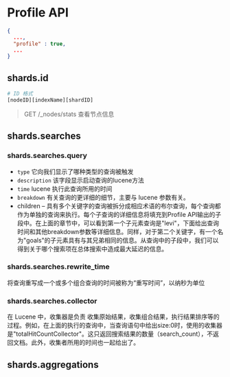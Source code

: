 # Profile API



```json
{
  ...,
  "profile" : true,
  ...
}
```



## shards.id

```bash
# ID 格式
[nodeID][indexName][shardID]
```

> GET /_nodes/stats 查看节点信息





## shards.searches

### shards.searches.query

- `type` 它向我们显示了哪种类型的查询被触发
- `description`  该字段显示启动查询的lucene方法
- `time` lucene 执行此查询所用的时间
- `breakdown` 有关查询的更详细的细节，主要与 lucene 参数有关。
- children – 具有多个关键字的查询被拆分成相应术语的布尔查询，每个查询都作为单独的查询来执行。每个子查询的详细信息将填充到Profile API输出的子段中。在上面的章节中，可以看到第一个子元素查询是"levi"，下面给出查询时间和其他breakdown参数等详细信息。同样，对于第二个关键字，有一个名为"goals"的子元素具有与其兄弟相同的信息。从查询中的子段中，我们可以得到关于哪个搜索项在总体搜索中造成最大延迟的信息。

### shards.searches.rewrite_time

将查询重写成一个或多个组合查询的时间被称为“重写时间”，以纳秒为单位

### shards.searches.collector

在 Lucene 中，收集器是负责 收集原始结果，收集组合结果，执行结果排序等的过程。例如，在上面的执行的查询中，当查询语句中给出size:0时，使用的收集器是"totalHitCountCollector"。这只返回搜索结果的数量（search_count），不返回文档。此外，收集者所用的时间也一起给出了。








## shards.aggregations

